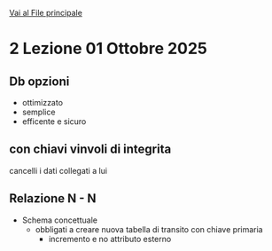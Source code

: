 [Vai al File principale](../../Readme.md)

# 2 Lezione 01 Ottobre 2025

## Db opzioni

- ottimizzato
- semplice
- efficente e sicuro

## con chiavi vinvoli di integrita

cancelli i dati collegati a lui

## Relazione N - N

- Schema concettuale
  - obbligati a creare nuova tabella di transito con chiave primaria
    - incremento e no attributo esterno
